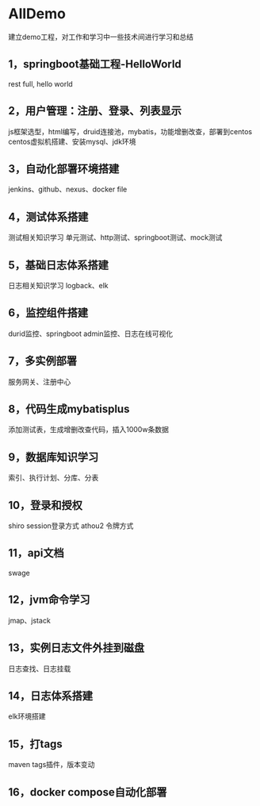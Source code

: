 # AllDemo
建立demo工程，对工作和学习中一些技术间进行学习和总结
## 1，springboot基础工程-HelloWorld
  rest full, hello world
## 2，用户管理：注册、登录、列表显示
  js框架选型，html编写，druid连接池，mybatis，功能增删改查，部署到centos
  centos虚拟机搭建、安装mysql、jdk环境
## 3，自动化部署环境搭建
  jenkins、github、nexus、docker file
## 4，测试体系搭建
  测试相关知识学习
  单元测试、http测试、springboot测试、mock测试
## 5，基础日志体系搭建
  日志相关知识学习
  logback、elk
## 6，监控组件搭建
  durid监控、springboot admin监控、日志在线可视化
## 7，多实例部署
  服务网关、注册中心
## 8，代码生成mybatisplus
  添加测试表，生成增删改查代码，插入1000w条数据
## 9，数据库知识学习
  索引、执行计划、分库、分表
## 10，登录和授权
  shiro session登录方式
  athou2 令牌方式
## 11，api文档
  swage
## 12，jvm命令学习
  jmap、jstack
## 13，实例日志文件外挂到磁盘
  日志查找、日志挂载
## 14，日志体系搭建
  elk环境搭建
## 15，打tags
  maven tags插件，版本变动
## 16，docker compose自动化部署
